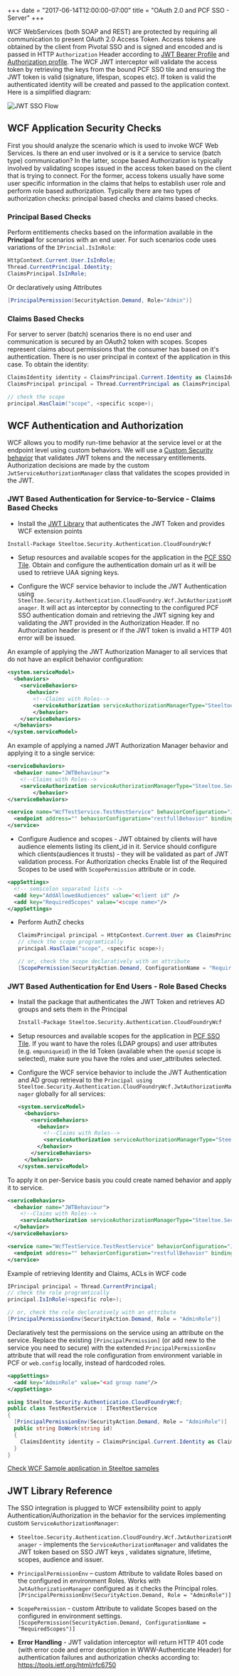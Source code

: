 +++
date = "2017-06-14T12:00:00-07:00"
title = "OAuth 2.0 and PCF SSO - Server"
+++

WCF WebServices (both SOAP and REST) are  protected by requiring all communication to present OAuth 2.0 Access Token. Access tokens are obtained by the client from Pivotal SSO and is signed and encoded and is passed in HTTP `Authorization` Header according to [JWT Bearer Profile](https://tools.ietf.org/html/rfc7523) and [Authorization profile](https://tools.ietf.org/html/rfc6750). The WCF JWT interceptor will validate the access token by retrieving the keys from the bound PCF SSO tile and ensuring the JWT token is valid (signature, lifespan, scopes etc). If token is valid the authenticated identity will be created and passed to the application context. Here is a simplified diagram:

![JWT SSO Flow](/images/cookbooks/dotnet/sso_img/client_cred.png)

## WCF Application Security Checks

First you should analyze the scenario which is used to invoke WCF Web Services. Is there an end user involved or is it a service to service (batch type) communication? In the latter, scope based Authorization is typically involved by validating scopes issued in the access token based on the client that is trying to connect. For the former, access tokens usually have some user specific information in the claims that helps to establish user role and perform role based authorization. Typically there are two types of authorization checks: principal based checks and claims based checks.

### Principal Based Checks

Perform entitlements checks based on the information available in the **Principal** for scenarios with an end user. For such scenarios code uses variations of the `IPrincial.IsInRole`:

```c#
HttpContext.Current.User.IsInRole;
Thread.CurrentPrincipal.Identity;
ClaimsPrincipal.IsInRole;
```

Or declaratively using Attributes

```c#
[PrincipalPermission(SecurityAction.Demand, Role="Admin")]
```

### Claims Based Checks

For server to server (batch) scenarios there is no end user and communication is secured by an OAuth2 token with scopes. Scopes represent claims about permissions that the consumer has based on it's authentication. There is no user principal in context of the application in this case. To obtain the identity:

```c#
ClaimsIdentity identity = ClaimsPrincipal.Current.Identity as ClaimsIdentity;
ClaimsPrincipal principal = Thread.CurrentPrincipal as ClaimsPrincipal;

// check the scope
principal.HasClaim("scope", <specific scope>);
```

## WCF Authentication and Authorization

WCF allows you to modify run-time behavior at the service level or at the endpoint level using custom behaviors. We will use a [Custom Security behavior][custbeh] that validates JWT tokens and the necessary entitlements. Authorization decisions are made by the custom `JwtServiceAuthorizationManager` class that validates the scopes provided in the JWT.

### JWT Based Authentication for Service-to-Service - Claims Based Checks

- Install the [JWT Library][jwtlib] that authenticates the JWT Token and provides WCF extension points

```ps
Install-Package Steeltoe.Security.Authentication.CloudFoundryWcf
```

- Setup resources and available scopes for the application in the [PCF SSO Tile][pcfsso]. Obtain and configure the authentication domain url as it will be used to retrieve UAA signing keys.

- Configure the WCF service behavior to include the JWT Authentication using `Steeltoe.Security.Authentication.CloudFoundry.Wcf.JwtAuthorizationManager`. It will act as interceptor by connecting to the configured PCF SSO authentication domain and retrieving the JWT signing key and validating the JWT provided in the Authorization Header. If no Authorization header is present or if the JWT token is invalid a HTTP 401 error will be issued.

An example of applying the JWT Authorization Manager to all services that do not have an explicit behavior configuration:

```xml
<system.serviceModel>
  <behaviors>
    <serviceBehaviors>
      <behavior>
        <!--Claims with Roles-->
        <serviceAuthorization serviceAuthorizationManagerType="Steeltoe.Security.Authentication.CloudFoundry.Wcf.JwtAuthorizationManager,Steeltoe.Security.Authentication.CloudFoundryWcf" />
        </behavior>
    </serviceBehaviors>
  </behaviors>
</system.serviceModel>
```

An example of applying a named JWT Authorization Manager behavior and applying it to a single service:

```xml
<serviceBehaviors>
  <behavior name="JWTBehaviour">
    <!--Claims with Roles-->
    <serviceAuthorization serviceAuthorizationManagerType="Steeltoe.Security.Authentication.CloudFoundry.Wcf.JwtAuthorizationManager,Steeltoe.Security.Authentication.CloudFoundryWcf" />
        </behavior>
</serviceBehaviors>
```

```xml
<service name="WcfTestService.TestRestService" behaviorConfiguration="JWTBehaviour" >
  <endpoint address="" behaviorConfiguration="restfullBehavior" binding="webHttpBinding" contract="WcfTestService.ITestRestService" />
</service>  
```

-  Configure Audience and scopes - JWT obtained by clients will have audience elements listing its client_id  in it. Service should configure which clients(audiences it trusts) - they will be validated as part of JWT validation process. For Authorization checks Enable list of the Required Scopes to be used with `ScopePermission` attribute or in code.

  ```xml
  <appSettings>
    <!-- semicolon separated lists -->
    <add key="AddAllowedAudiences" value="<client id" />
    <add key="RequiredScopes" value="<scope name>"/>
  </appSettings>
  ```

- Perform AuthZ checks

  ```c#
  ClaimsPrincipal principal = HttpContext.Current.User as ClaimsPrincipal;
  // check the scope programtically
  principal.HasClaim("scope", <specific scope>);

  // or, check the scope declaratively with an attribute
  [ScopePermission(SecurityAction.Demand, ConfigurationName = "RequiredScopes")]
  ```

### JWT Based Authentication for End Users - Role Based Checks

- Install the package that authenticates the JWT Token and retrieves AD groups  and sets them in the Principal

  ```ps
  Install-Package Steeltoe.Security.Authentication.CloudFoundryWcf
  ```

- Setup resources and available scopes for the application in [PCF SSO Tile][pcfsso]. If you want to have the roles (LDAP groups) and user attributes (e.g. `empuniqueid`) in the Id Token (available when the `openid` scope is selected), make sure you have the roles and user_attributes selected.

- Configure the WCF service behavior to include the JWT Authentication and AD group retrieval to the `Principal using Steeltoe.Security.Authentication.CloudFoundryWcf.JwtAuthorizationManager` globally for all services:

  ```xml
  <system.serviceModel>
    <behaviors>
      <serviceBehaviors>
        <behavior>
          <!--Claims with Roles-->
          <serviceAuthorization serviceAuthorizationManagerType="Steeltoe.Security.Authentication.CloudFoundryWcf.JwtAuthorizationManager, Steeltoe.Security.Authentication.CloudFoundryWcf" />
        </behavior>
      </serviceBehaviors>
    </behaviors>
  </system.serviceModel>
  ```

To apply it on per-Service basis you could create named behavior and apply it to service.

```xml 
<serviceBehaviors>
  <behavior name="JWTBehaviour">
    <!--Claims with Roles-->
    <serviceAuthorization serviceAuthorizationManagerType="Steeltoe.Security.Authentication.CloudFoundryWcf.JwtAuthorizationManager, Steeltoe.Security.Authentication.CloudFoundryWcf" />
  </behavior>
</serviceBehaviors>
```

```xml
<service name="WcfTestService.TestRestService" behaviorConfiguration="JWTBehaviour" >
  <endpoint address="" behaviorConfiguration="restfullBehavior" binding="webHttpBinding" contract="WcfTestService.ITestRestService" />
</service>
```

Example of retrieving Identity and Claims, ACLs in WCF code

```c#
IPrincipal principal = Thread.CurrentPrincipal;
// check the role programtically
principal.IsInRole(<specific role>);

// or, check the role declaratively with an attribute
[PrincipalPermissionEnv(SecurityAction.Demand, Role = "AdminRole")]
```

Declaratively test the permissions on the service using an attribute on the service. Replace the existing `[PrincipalPermission]` (or add new to the service you need to secure) with the extended `PrincipalPermissionEnv` attribute that will read the role configuration from environment variable in PCF or `web.config` locally, instead of hardcoded roles.

```xml
<appSettings>
  <add key="AdminRole" value="<ad group name"/>
</appSettings>
```

```c#
using Steeltoe.Security.Authentication.CloudFoundryWcf;
public class TestRestService : ITestRestService
{
  [PrincipalPermissionEnv(SecurityAction.Demand, Role = "AdminRole")]
  public string DoWork(string id)
  {
    ClaimsIdentity identity = ClaimsPrincipal.Current.Identity as ClaimsIdentity;
  }
}
```

[Check WCF Sample application in Steeltoe samples](https://github.com/SteeltoeOSS/Samples/tree/dev/Security/src/AspDotNet4/CloudFoundryWcf)

## JWT Library Reference

The SSO integration is plugged to WCF extensibility point to apply Authentication/Authorization in the behavior for the services implementing custom `ServiceAuthorizationManager`:

- `Steeltoe.Security.Authentication.CloudFoundry.Wcf.JwtAuthorizationManager` - implements the `ServiceAuthorizationManager` and validates the JWT token based on SSO JWT keys , validates  signature, lifetime, scopes, audience and issuer.

- `PrincipalPermissionEnv` – custom Attribute to validate Roles based on the configured in environment Roles. Works with `JwtAuthorizationManager` configured as it checks the Principal roles. `[PrincipalPermissionEnv(SecurityAction.Demand, Role = "AdminRole")]`

- `ScopePermission` - custom Attribute to validate Scopes based on the configured in environment settings. `[ScopePermission(SecurityAction.Demand, ConfigurationName = "RequiredScopes")]`

- **Error Handling** - JWT validation interceptor will return HTTP 401 code (with error code and error description in WWW-Authenticate Header) for authentication failures and authorization checks according to:
https://tools.ietf.org/html/rfc6750



[custbeh]: https://docs.microsoft.com/en-us/dotnet/framework/wcf/feature-details/security-behaviors-in-wcf "Security Behaviors in WCF"
[pcfsso]: https://docs.pivotal.io/p-identity/1-3/configure-apps/web-app.html "PCF SSO"
[servauthz]: https://docs.microsoft.com/en-us/dotnet/framework/configure-apps/file-schema/wcf/serviceauthorization-element "Service Authorization"
[jwtlib]: https://github.com/pivotalservices/Manulife-App-Replatforming/tree/master/net-libraries/CloudSecurity-JWT "JWT Library"
[steeltoesec]: https://github.com/SteeltoeOSS/Security/tree/master/src/Steeltoe.Security.Authentication.CloudFoundryWcf "Steeltoe Security Auth Wcf"
